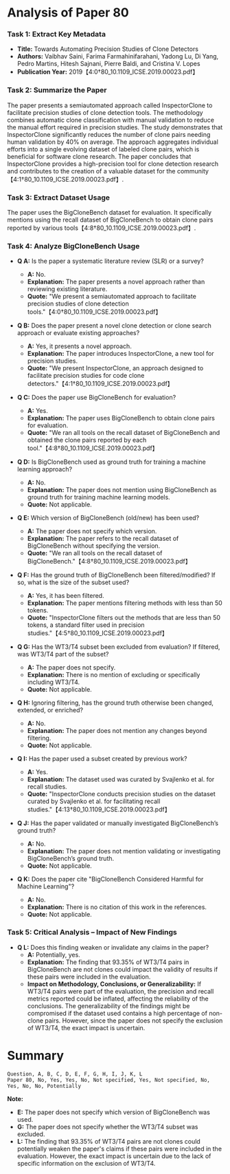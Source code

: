# Analysis of Paper 80

### Task 1: Extract Key Metadata

- **Title:** Towards Automating Precision Studies of Clone Detectors
- **Authors:** Vaibhav Saini, Farima Farmahinifarahani, Yadong Lu, Di Yang, Pedro Martins, Hitesh Sajnani, Pierre Baldi, and Cristina V. Lopes
- **Publication Year:** 2019【4:0†80_10.1109_ICSE.2019.00023.pdf】

### Task 2: Summarize the Paper

The paper presents a semiautomated approach called InspectorClone to facilitate precision studies of clone detection tools. The methodology combines automatic clone classification with manual validation to reduce the manual effort required in precision studies. The study demonstrates that InspectorClone significantly reduces the number of clone pairs needing human validation by 40% on average. The approach aggregates individual efforts into a single evolving dataset of labeled clone pairs, which is beneficial for software clone research. The paper concludes that InspectorClone provides a high-precision tool for clone detection research and contributes to the creation of a valuable dataset for the community【4:1†80_10.1109_ICSE.2019.00023.pdf】.

### Task 3: Extract Dataset Usage

The paper uses the BigCloneBench dataset for evaluation. It specifically mentions using the recall dataset of BigCloneBench to obtain clone pairs reported by various tools【4:8†80_10.1109_ICSE.2019.00023.pdf】.

### Task 4: Analyze BigCloneBench Usage

- **Q A:** Is the paper a systematic literature review (SLR) or a survey?
  - **A:** No.
  - **Explanation:** The paper presents a novel approach rather than reviewing existing literature.
  - **Quote:** "We present a semiautomated approach to facilitate precision studies of clone detection tools."【4:0†80_10.1109_ICSE.2019.00023.pdf】

- **Q B:** Does the paper present a novel clone detection or clone search approach or evaluate existing approaches?
  - **A:** Yes, it presents a novel approach.
  - **Explanation:** The paper introduces InspectorClone, a new tool for precision studies.
  - **Quote:** "We present InspectorClone, an approach designed to facilitate precision studies for code clone detectors."【4:1†80_10.1109_ICSE.2019.00023.pdf】

- **Q C:** Does the paper use BigCloneBench for evaluation?
  - **A:** Yes.
  - **Explanation:** The paper uses BigCloneBench to obtain clone pairs for evaluation.
  - **Quote:** "We ran all tools on the recall dataset of BigCloneBench and obtained the clone pairs reported by each tool."【4:8†80_10.1109_ICSE.2019.00023.pdf】

- **Q D:** Is BigCloneBench used as ground truth for training a machine learning approach?
  - **A:** No.
  - **Explanation:** The paper does not mention using BigCloneBench as ground truth for training machine learning models.
  - **Quote:** Not applicable.

- **Q E:** Which version of BigCloneBench (old/new) has been used?
  - **A:** The paper does not specify which version.
  - **Explanation:** The paper refers to the recall dataset of BigCloneBench without specifying the version.
  - **Quote:** "We ran all tools on the recall dataset of BigCloneBench."【4:8†80_10.1109_ICSE.2019.00023.pdf】

- **Q F:** Has the ground truth of BigCloneBench been filtered/modified? If so, what is the size of the subset used?
  - **A:** Yes, it has been filtered.
  - **Explanation:** The paper mentions filtering methods with less than 50 tokens.
  - **Quote:** "InspectorClone filters out the methods that are less than 50 tokens, a standard filter used in precision studies."【4:5†80_10.1109_ICSE.2019.00023.pdf】

- **Q G:** Has the WT3/T4 subset been excluded from evaluation? If filtered, was WT3/T4 part of the subset?
  - **A:** The paper does not specify.
  - **Explanation:** There is no mention of excluding or specifically including WT3/T4.
  - **Quote:** Not applicable.

- **Q H:** Ignoring filtering, has the ground truth otherwise been changed, extended, or enriched?
  - **A:** No.
  - **Explanation:** The paper does not mention any changes beyond filtering.
  - **Quote:** Not applicable.

- **Q I:** Has the paper used a subset created by previous work?
  - **A:** Yes.
  - **Explanation:** The dataset used was curated by Svajlenko et al. for recall studies.
  - **Quote:** "InspectorClone conducts precision studies on the dataset curated by Svajlenko et al. for facilitating recall studies."【4:13†80_10.1109_ICSE.2019.00023.pdf】

- **Q J:** Has the paper validated or manually investigated BigCloneBench’s ground truth?
  - **A:** No.
  - **Explanation:** The paper does not mention validating or investigating BigCloneBench’s ground truth.
  - **Quote:** Not applicable.

- **Q K:** Does the paper cite "BigCloneBench Considered Harmful for Machine Learning"?
  - **A:** No.
  - **Explanation:** There is no citation of this work in the references.
  - **Quote:** Not applicable.

### Task 5: Critical Analysis – Impact of New Findings

- **Q L:** Does this finding weaken or invalidate any claims in the paper?
  - **A:** Potentially, yes.
  - **Explanation:** The finding that 93.35% of WT3/T4 pairs in BigCloneBench are not clones could impact the validity of results if these pairs were included in the evaluation.
  - **Impact on Methodology, Conclusions, or Generalizability:** If WT3/T4 pairs were part of the evaluation, the precision and recall metrics reported could be inflated, affecting the reliability of the conclusions. The generalizability of the findings might be compromised if the dataset used contains a high percentage of non-clone pairs. However, since the paper does not specify the exclusion of WT3/T4, the exact impact is uncertain.

# Summary

```plaintext
Question, A, B, C, D, E, F, G, H, I, J, K, L
Paper 80, No, Yes, Yes, No, Not specified, Yes, Not specified, No, Yes, No, No, Potentially
```

**Note:**  
- **E:** The paper does not specify which version of BigCloneBench was used.
- **G:** The paper does not specify whether the WT3/T4 subset was excluded.
- **L:** The finding that 93.35% of WT3/T4 pairs are not clones could potentially weaken the paper's claims if these pairs were included in the evaluation. However, the exact impact is uncertain due to the lack of specific information on the exclusion of WT3/T4.
